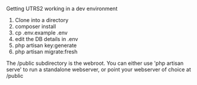 Getting UTRS2 working in a dev environment

1. Clone into a directory
2. composer install
3. cp .env.example .env
4. edit the DB details in .env
5. php artisan key:generate
6. php artisan migrate:fresh

The /public subdirectory is the webroot. You can either use 'php artisan serve' to run a standalone webserver, or point your webserver of choice at /public
